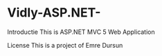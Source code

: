# Vidly-ASP.NET-

Introductie
This is ASP.NET MVC 5 Web Application

License
This is a project of Emre Dursun
